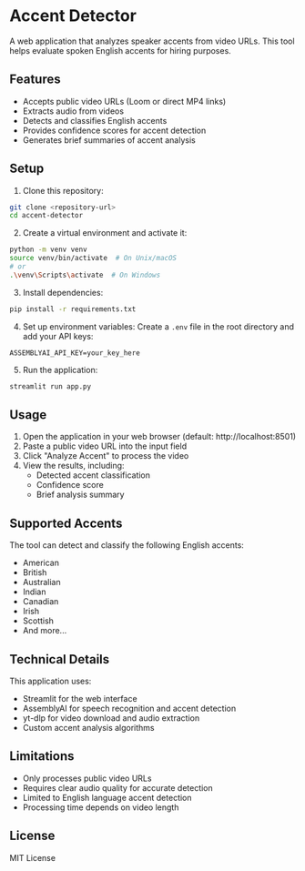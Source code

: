 # Accent Detector

A web application that analyzes speaker accents from video URLs. This tool helps evaluate spoken English accents for hiring purposes.

## Features

- Accepts public video URLs (Loom or direct MP4 links)
- Extracts audio from videos
- Detects and classifies English accents
- Provides confidence scores for accent detection
- Generates brief summaries of accent analysis

## Setup

1. Clone this repository:
```bash
git clone <repository-url>
cd accent-detector
```

2. Create a virtual environment and activate it:
```bash
python -m venv venv
source venv/bin/activate  # On Unix/macOS
# or
.\venv\Scripts\activate  # On Windows
```

3. Install dependencies:
```bash
pip install -r requirements.txt
```

4. Set up environment variables:
Create a `.env` file in the root directory and add your API keys:
```
ASSEMBLYAI_API_KEY=your_key_here
```

5. Run the application:
```bash
streamlit run app.py
```

## Usage

1. Open the application in your web browser (default: http://localhost:8501)
2. Paste a public video URL into the input field
3. Click "Analyze Accent" to process the video
4. View the results, including:
   - Detected accent classification
   - Confidence score
   - Brief analysis summary

## Supported Accents

The tool can detect and classify the following English accents:
- American
- British
- Australian
- Indian
- Canadian
- Irish
- Scottish
- And more...

## Technical Details

This application uses:
- Streamlit for the web interface
- AssemblyAI for speech recognition and accent detection
- yt-dlp for video download and audio extraction
- Custom accent analysis algorithms

## Limitations

- Only processes public video URLs
- Requires clear audio quality for accurate detection
- Limited to English language accent detection
- Processing time depends on video length

## License

MIT License 